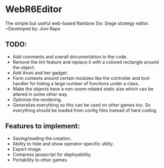 # WebR6Editor
The simple but useful web-based Rainbow Six: Siege strategy editor.
~Developed by: Joni Rapo

## TODO:
- Add comments and overall documentation to the code.
- Remove the tint feature and replace it with a colored rectangle around the object.
- Add Aruni and her gadget.
- Form contexts around certain modules like the controller and tool-handler
  for hiding a large number of functions under a class.
- Make the objects have a non-zoom related static size which can be altered in some other way.
- Optimize the rendering.
- Generalize everything so this can be used on other games too.
  So everything should be loaded from config files instead of hard coding.

## Features to implement:
- Saving/loading the creation.
- Ability to hide and show operator-specific utility.
- Export image.
- Compress javascript for deployability.
- Portability to other games.
